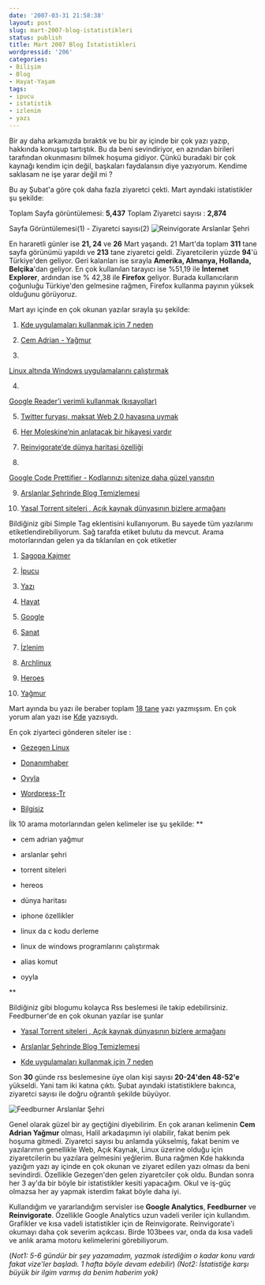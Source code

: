 ```yaml
---
date: '2007-03-31 21:58:38'
layout: post
slug: mart-2007-blog-istatistikleri
status: publish
title: Mart 2007 Blog İstatistikleri
wordpressid: '206'
categories:
- Bilişim
- Blog
- Hayat-Yaşam
tags:
- ipucu
- istatistik
- izlenim
- yazı
---
```


Bir ay daha arkamızda bıraktık ve bu bir ay içinde bir çok yazı yazıp, hakkında konuşup tartıştık. Bu da beni sevindiriyor, en azından birileri tarafından okunmasını bilmek hoşuma gidiyor. Çünkü buradaki bir çok kaynağı kendim için değil, başkaları faydalansın diye yazıyorum. Kendime saklasam ne işe yarar değil mi ? 

Bu ay Şubat'a göre çok daha fazla ziyaretci çekti. Mart ayındaki istatistikler şu şekilde:

Toplam Sayfa görüntülemesi: **5,437**
Toplam Ziyaretci sayısı : **2,874** 

Sayfa Görüntülemesi(1) - Ziyaretci sayısı(2)
![Reinvigorate Arslanlar Şehri](http://blog.arsln.org/image/450rein.jpg)


En hararetli günler ise **21, 24** ve **26** Mart yaşandı. 21 Mart'da toplam **311** tane sayfa görünümü yapıldı ve **213** tane ziyaretci geldi. Ziyaretcilerin yüzde **94**'ü Türkiye'den geliyor. Geri kalanları ise sırayla **Amerika, Almanya, Hollanda, Belçika**'dan geliyor. En çok kullanılan tarayıcı ise %51,19 ile **İnternet Explorer**, ardından ise % 42,38 ile **Firefox** geliyor. Burada kullanıcıların çoğunluğu Türkiye'den gelmesine rağmen, Firefox kullanma payının yüksek olduğunu görüyoruz.

Mart ayı içinde en çok okunan yazılar sırayla  şu şekilde:




	
  1. [Kde uygulamaları kullanmak için 7 neden ](http://blog.arsln.org/kde-linux-uygulamalari-kullanmak-icin-7-neden/)



	
  2. [Cem Adrian - Yağmur ](http://blog.arsln.org/cem-adrian-yagmur/)


	
  3. 
[Linux altında Windows uygulamalarını çalıştırmak ](http://blog.arsln.org/linux-altinda-windows-uygulamalarini-calistirmak/)


	
  4. 
[Google Reader’i verimli kullanmak (kısayollar)](http://blog.arsln.org/google-reader-verimli-kullanmak-kisayollar/)



	
  5. [Twitter furyası, maksat Web 2.0 havasına uymak](http://blog.arsln.org/twitter-furyasi-maksat-web-20-havasina-uymak/)



	
  6. [Her Moleskine’nin anlatacak bir hikayesi vardır ](http://blog.arsln.org/moleskine-her-moleskinenin-anlatacak-bir-hikayesi-vardir/)



	
  7. [Reinvigorate’de dünya haritasi özelliği ](http://blog.arsln.org/reinvigoratede-dunya-haritasi-ozelligi/)


	
  8. 
[Google Code Prettifier - Kodlarınızı sitenize daha güzel yansıtın](http://blog.arsln.org/google-code-prettifier-kodlarinizi-sitenize-daha-guzel-yansitin/)

 

	
  9. [Arslanlar Şehrinde Blog Temizlemesi ](http://blog.arsln.org/arslanlar-sehrinde-blog-temizlemesi/)


	
  10. [Yasal Torrent siteleri , Açık kaynak dünyasının bizlere armağanı ](http://blog.arsln.org/yasal-bedava-ucretsiz-torrent-siteleri-acik-kaynak-dunyasinin-bizlere-armagani/)










Bildiğiniz gibi Simple Tag eklentisini kullanıyorum. Bu sayede tüm yazılarımı etiketlendirebiliyorum. Sağ tarafda etiket bulutu da mevcut. Arama motorlarından gelen ya da tıklanılan en çok etiketler	


	
  1. [Sagopa Kajmer](http://blog.arsln.org/etiket/sagopa-kajmer)


	
  2. [İpucu](http://blog.arsln.org/etiket/ipucu)


	
  3. [Yazı](http://blog.arsln.org/etiket/yazı)


	
  4. [Hayat](http://blog.arsln.org/etiket/hayat)


	
  5. [Google](http://blog.arsln.org/etiket/google)


	
  6. [Sanat](http://blog.arsln.org/etiket/sanat)


	
  7. [İzlenim](http://blog.arsln.org/etiket/izlenim)


	
  8. [Archlinux](http://blog.arsln.org/etiket/archlinux)


	
  9. [Heroes](http://blog.arsln.org/etiket/heroes)


	
  10. [Yağmur](http://blog.arsln.org/etiket/yağmur)







Mart ayında bu yazı ile beraber toplam [18 tane](http://blog.arsln.org/2007/03/) yazı yazmışsım. En çok yorum alan yazı ise [Kde](http://blog.arsln.org/kde-linux-uygulamalari-kullanmak-icin-7-neden/) yazısıydı. 


En çok ziyarteci gönderen siteler ise :




	
  * [Gezegen Linux](http://gezegen.linux.org.tr)


	
  * [Donanımhaber](http://forum.donanimhaber.com)


	
  * [Oyyla](http://oyyla.com)


	
  * [Wordpress-Tr](http://wordpressid-tr.com)


	
  * [Bilgisiz](http://bilgisiz.org)





İlk 10 arama motorlarından gelen kelimeler ise şu şekilde:
**



	
  * cem adrian yağmur


	
  * arslanlar şehri


	
  * torrent siteleri


	
  * hereos


	
  * dünya haritası


	
  * iphone özellikler


	
  * linux da c kodu derleme


	
  * linux de windows programlarını çalıştırmak


	
  * alias komut


	
  * oyyla




**


Bildiğiniz gibi blogumu kolayca Rss beslemesi ile takip edebilirsiniz. Feedburner'de en çok okunan yazılar ise şunlar




	
  * [Yasal Torrent siteleri , Açık kaynak dünyasının bizlere armağanı ](http://blog.arsln.org/yasal-bedava-ucretsiz-torrent-siteleri-acik-kaynak-dunyasinin-bizlere-armagani/)



	
  * [Arslanlar Şehrinde Blog Temizlemesi ](http://blog.arsln.org/arslanlar-sehrinde-blog-temizlemesi/)


	
  * [Kde uygulamaları kullanmak için 7 neden ](http://blog.arsln.org/kde-linux-uygulamalari-kullanmak-icin-7-neden/)









Son **30** günde rss beslemesine üye olan kişi sayısı **20-24'den 48-52'e** yükseldi. Yani tam iki katına çıktı. Şubat ayındaki istatistiklere bakınca, ziyaretci sayısı ile doğru oğrantılı şekilde büyüyor. 


![Feedburner Arslanlar Şehri](http://blog.arsln.org/image/450feed.jpg)

Genel olarak güzel bir ay geçtiğini diyebilirim. En çok aranan kelimenin **Cem Adrian Yağmur** olması, Halil arkadaşımın iyi olabilir, fakat benim pek hoşuma gitmedi. Ziyaretci sayısı bu anlamda yükselmiş, fakat benim ve yazılarımın genellikle Web, Açık Kaynak, Linux üzerine olduğu için ziyaretcilerin bu yazılara gelmesini yeğlerim. Buna rağmen Kde hakkında yazığım yazı ay içinde en çok okunan ve ziyaret edilen yazı olması da beni sevindirdi. Özellikle Gezegen'den gelen ziyaretciler çok oldu. Bundan sonra her 3 ay'da bir böyle bir istatistikler kesiti yapacağım. Okul ve iş-güç olmazsa her ay yapmak isterdim fakat böyle daha iyi. 

Kullandığım ve yararlandığım servisler ise **Google Analytics**, **Feedburner** ve **Reinvigorate**. Özellikle Google Analytics uzun vadeli veriler için kullandım. Grafikler ve kısa vadeli istatistikler için de Reinvigorate. Reinvigorate'i okumayı daha çok severim açıkcası. Birde 103bees var, onda da kısa vadeli ve anlık arama motoru kelimelerini görebiliyorum. 

(_Not1: 5-6 gündür bir şey yazamadım, yazmak istediğim o kadar konu vardı fakat vize'ler başladı. 1 hafta böyle devam edebilir_)
_(Not2: İstatistiğe karşı büyük bir ilgim varmış da benim haberim yok)_




